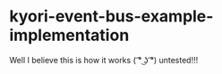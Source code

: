 # kyori-event-bus-example-implementation
Well I believe this is how it works ( ͡° ͜ʖ ͡°)
untested!!!
